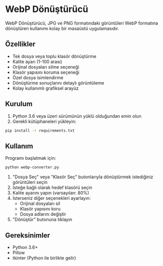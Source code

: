 # WebP Dönüştürücü

WebP Dönüştürücü, JPG ve PNG formatındaki görüntüleri WebP formatına dönüştüren kullanımı kolay bir masaüstü uygulamasıdır.

## Özellikler

- Tek dosya veya toplu klasör dönüştürme
- Kalite ayarı (1-100 arası)
- Orijinal dosyaları silme seçeneği
- Klasör yapısını koruma seçeneği
- Özel dosya isimlendirme
- Dönüştürme sonuçlarını detaylı görüntüleme
- Kolay kullanımlı grafiksel arayüz

## Kurulum

1. Python 3.6 veya üzeri sürümünün yüklü olduğundan emin olun
2. Gerekli kütüphaneleri yükleyin:
```bash
pip install -r requirements.txt
```

## Kullanım

Programı başlatmak için:
```bash
python webp-converter.py
```

1. "Dosya Seç" veya "Klasör Seç" butonlarıyla dönüştürmek istediğiniz görüntüleri seçin
2. İsteğe bağlı olarak hedef klasörü seçin
3. Kalite ayarını yapın (varsayılan: 80%)
4. İsterseniz diğer seçenekleri ayarlayın:
   - Orijinal dosyaları sil
   - Klasör yapısını koru
   - Dosya adlarını değiştir
5. "Dönüştür" butonuna tıklayın

## Gereksinimler

- Python 3.6+
- Pillow
- tkinter (Python ile birlikte gelir)

